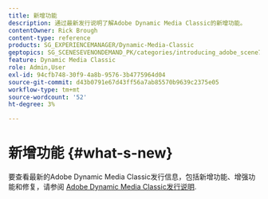 ```yaml
---
title: 新增功能
description: 通过最新发行说明了解Adobe Dynamic Media Classic的新增功能。
contentOwner: Rick Brough
content-type: reference
products: SG_EXPERIENCEMANAGER/Dynamic-Media-Classic
geptopics: SG_SCENESEVENONDEMAND_PK/categories/introducing_adobe_scene7
feature: Dynamic Media Classic
role: Admin,User
exl-id: 94cfb748-30f9-4a8b-9576-3b4775964d04
source-git-commit: d43b0791e67d43ff56a7ab85570b9639c2375e05
workflow-type: tm+mt
source-wordcount: '52'
ht-degree: 3%

---
```


# 新增功能 {#what-s-new}

要查看最新的Adobe Dynamic Media Classic发行信息，包括新增功能、增强功能和修复，请参阅 [Adobe Dynamic Media Classic发行说明](https://experienceleague.adobe.com/docs/dynamic-media-developer-resources/release-notes/s7rn2017.html).
